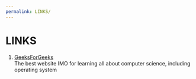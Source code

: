 ```yaml
---
permalink: LINKS/
---
```


# LINKS

1. [GeeksForGeeks](https://www.geeksforgeeks.org/what-is-an-operating-system/)<br>
The best website IMO for learning all about computer science, including operating system 
